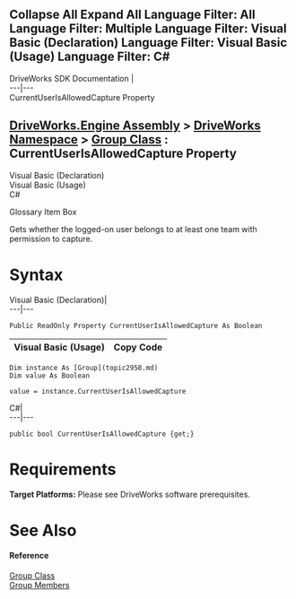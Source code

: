Collapse All Expand All Language Filter: All  Language Filter: Multiple  Language Filter: Visual Basic (Declaration) Language Filter: Visual Basic (Usage) Language Filter: C#  
---  
DriveWorks SDK Documentation  |   
---|---  
CurrentUserIsAllowedCapture Property   
  
[DriveWorks.Engine Assembly](topic2156.md) > [DriveWorks Namespace](topic2159.md) > [Group Class](topic2958.md) : CurrentUserIsAllowedCapture Property  
---  
  
Visual Basic (Declaration)    
Visual Basic (Usage)    
C# 

Glossary Item Box

Gets whether the logged-on user belongs to at least one team with permission to capture. 

# Syntax

Visual Basic (Declaration)|   
---|---  
      
    
    Public ReadOnly Property CurrentUserIsAllowedCapture As Boolean  
  
Visual Basic (Usage)| Copy Code  
---|---  
      
    
    Dim instance As [Group](topic2958.md)
    Dim value As Boolean
     
    value = instance.CurrentUserIsAllowedCapture  
  
C#|   
---|---  
      
    
    public bool CurrentUserIsAllowedCapture {get;}  
  
# Requirements

**Target Platforms:** Please see DriveWorks software prerequisites.

# See Also

#### Reference

[Group Class](topic2958.md)   
[Group Members](topic2959.md)



